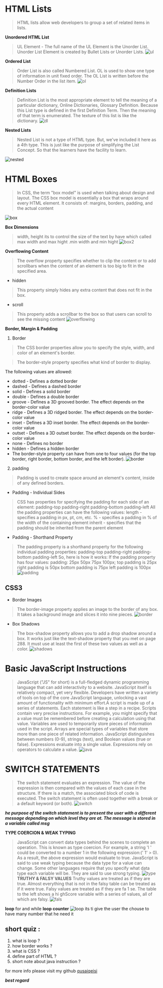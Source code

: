# HTML Lists
> HTML lists allow web developers to group a set of related items in lists.

**Unordered HTML List**
> UL Element - The full name of the UL Element is the Unorder List. Unorder List Element is created by Bullet Lists or Unorder Lists.
![ul](https://learnhtmlandcss.com/images/1_create_web_pages/1.4_lists/1.4.08.jpg)

**Ordered List**
> Order List is also called Numbered List. OL is used to show one type of information in unit fixed order. The OL List is written before the Number Order in the list item. 
![ol](https://www.tutorialbrain.com/wp-content/uploads/2019/01/ordered-list.jpg)

**Definition Lists**
>Definition List is the most appropriate element to tell the meaning of a particular dictionary, Online Dictionaries, Glossary Definition. Because this List type is defined in the first Definition Term. Then the meaning of that term is enumerated. The texture of this list is like the dictionary.
![dl](https://i.ytimg.com/vi/ZPJ4H1H8okc/maxresdefault.jpg)

**Nested Lists**
> Nested List is not a type of HTML type. But, we've included it here as a 4th type. This is just like the purpose of simplifying the List Concept. So that the learners have the facility to learn.

![nested](https://www.wikihow.com/images/thumb/c/cc/Create-a-Nested-List-in-HTML-Step-5.jpg/v4-460px-Create-a-Nested-List-in-HTML-Step-5.jpg.webp)


# HTML Boxes
> In CSS, the term "box model" is used when talking about design and layout.
The CSS box model is essentially a box that wraps around every HTML element. It consists of: margins, borders, padding, and the actual content

![box](https://www.codingfriends.com/wp-content/uploads/2010/01/boxmodel.jpeg)

**Box Dimensions**
> width, height
its to control the size of the text by have which called max width and max hight .min width and min hight 
![box2](https://i.stack.imgur.com/ZU6S3.png)


**Overflowing Content**
> The overflow property specifies whether to clip the content or to add scrollbars when the content of an element is too big to fit in the specified area.
* hidden 
> This property simply hides any
extra content that does not fit in
the box.
* scroll
> This property adds a scrollbar to
the box so that users can scroll
to see the missing content
![overflowing](https://codebridgeplus.com/wp-content/uploads/Csslist2_overflow.png)

**Border, Margin & Padding**
1. Border
> The CSS border properties allow you to specify the style, width, and color of an element's border.

> The border-style property specifies what kind of border to display.

The following values are allowed:

* dotted - Defines a dotted border
* dashed - Defines a dashed border
* solid - Defines a solid border
* double - Defines a double border
* groove - Defines a 3D grooved  border. The effect depends on the border-color value
* ridge - Defines a 3D ridged border. The effect depends on the border-color value
* inset - Defines a 3D inset border. The effect depends on the border-color value
* outset - Defines a 3D outset border. The effect depends on the border-color value
* none - Defines no border
* hidden - Defines a hidden border
* The border-style property can have from one to four values (for the top border, right border, bottom border, and the left border).
![border](https://www.dummies.com/wp-content/uploads/412492.image1.jpg)

2. padding
>Padding is used to create space around an element's content, inside of any defined borders.
* Padding - Individual Sides
> CSS has properties for specifying the padding for each side of an element:
padding-top
padding-right
padding-bottom
padding-left
All the padding properties can have the following values:
length - specifies a padding in px, pt, cm, etc.
% - specifies a padding in % of the width of the containing element
inherit - specifies that the padding should be inherited from the parent element

* Padding - Shorthand Property
> The padding property is a shorthand property for the following individual padding properties:
padding-top
padding-right
padding-bottom
padding-left
So, here is how it works:
If the padding property has four values:
padding: 25px 50px 75px 100px;
top padding is 25px
right padding is 50px
bottom padding is 75px
left padding is 100px
![padding](https://cdn.educba.com/academy/wp-content/uploads/2020/02/CSS-Padding.jpg)

## CSS3
*  Border Images
>The border-image property
applies an image to the border of
any box. It takes a background
image and slices it into nine
pieces. 
![border](https://i.ytimg.com/vi/vEtu72rkzaU/maxresdefault.jpg)

* Box Shadows
> The box-shadow property
allows you to add a drop shadow
around a box. It works just like
the text-shadow property that
you met on page 288. It must
use at least the first of these two
values as well as a color.
![shadows](https://i.pinimg.com/originals/f3/93/7f/f3937f36e8eb20cb8ec485d0222a2340.png)


# Basic JavaScript Instructions
>JavaScript ("JS" for short) is a full-fledged dynamic programming language that can add interactivity to a website. JavaScript itself is relatively compact, yet very flexible. Developers have written a variety of tools on top of the core JavaScript language, unlocking a vast amount of functionality with minimum effort.A script is made up of a series of statements. Each
statement is like a step in a recipe.
Scripts contain very precise instructions. For example,
you might specify that a value must be remembered
before creating a calculation using that value.
Variables are used to temporarily store pieces of
information used in the script.
Arrays are special types of variables that store more
than one piece of related information.
JavaScript distinguishes between numbers (0-9),
strings (text), and Boolean values (true or false).
Expressions evaluate into a single value.
Expressions rely on operators to calculate a value.
![java](https://user-images.githubusercontent.com/35738138/51428442-a6409d00-1c29-11e9-8d6a-9bc877ddb3e5.png)

# SWITCH STATEMENTS
>The switch statement evaluates an expression. The value of the expression is then compared with the values of each case in the structure. If there is a match, the associated block of code is executed. The switch statement is often used together with a break or a default keyword (or both).
![switch](https://www.bookofnetwork.com/images/javascript-images/JS_switch-syntax_20Sep16_1827.png)

***he purpose
of the switch statement is to
present the user with a different
message depending on which
level they are at. The message is
stored in a variable called msg***

**TYPE COERCION
& WEAK TYPING**
> JavaScript can convert data
types behind the scenes to
complete an operation. This is
known as type coercion. For
example, a string 'l ' could be
converted to a number 1 in the
following expression:(' 1' > 0).
As a result, the above expression
would evaluate to true.
JavaScript is said to use weak
typing because the data type
for a value can change. Some
other languages require that you
specify what data type
each variable will be. They are
said to use strong typing. 
![type](https://xavierchow.github.io/images/js-coercion-table.png)
**TRUTHY & FALSY
VALUES**
> Truthy values are treated as if
they are true. Almost everything
that is not in the falsy table can
be treated as if it were true. 
>Falsy values are treated as if they
are fa 1 se. The table to the left
shows a hi ghScore variable with
a series of values, all of which
are falsy. 
![fals](https://miro.medium.com/max/1600/1*s-FasudN5aSYnX2rDz75AA.jpeg)
 
**loop**
for and while 
**loop counter** 
![loop](https://www.bookofnetwork.com/images/javascript-images/JS_For-loop-example_20Sep16_1241.png)
its ti give the user the chouse to have many number that he need it 




## short quiz :
1. what is loop ?
2. how border works ?
3. what is CSS ? 
4. define part of HTML ?
5. short note about java instruction ?



for more info please visit my github
[qusaiqeisi](https://github.com/qusaiqeisi)


***best regard***